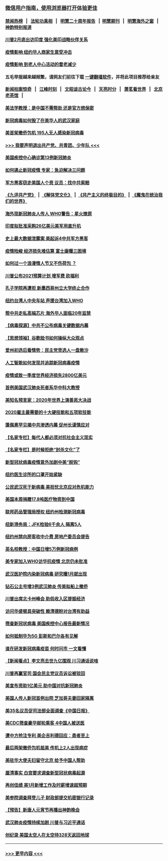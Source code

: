 ### [微信用户指南，使用浏览器打开体验更佳](https://github.com/gfw-breaker/banned-news1/blob/master/indexes/wechat-guide.md?t=0)
#### [禁闻热榜](热点新闻.md?t=0)  &nbsp;&nbsp;|&nbsp;&nbsp; [法轮功真相](https://github.com/gfw-breaker/truth/blob/master/README.md?t=0) &nbsp;&nbsp;|&nbsp;&nbsp; [明慧二十周年报告](https://github.com/gfw-breaker/mh-reports/blob/master/README.md?t=0) &nbsp;&nbsp;|&nbsp;&nbsp;[明慧期刊](https://github.com/gfw-breaker/mh-qikan) &nbsp;&nbsp;|&nbsp;&nbsp; [明慧海外之窗](https://github.com/gfw-breaker/mh-news/blob/master/README.md?t=0) &nbsp;&nbsp;|&nbsp;&nbsp; [神韵特别报道](https://github.com/gfw-breaker/mh-news/blob/master/shenyun.md?t=0)
#### [川普2月底出访印度 强化美印战略伙伴关系](../pages/nsc412/n11860557.md?t=02112022) 
#### [疫情影响  纽约华人商家生意受冲击](../pages/nsc412/n11860284.md?t=02112022) 
#### [疫情影响  到老人中心活动的耆老减少](../pages/nsc412/n11860199.md?t=02112022) 
#### 五毛举报越来越频繁，请网友们前往下载 [一键翻墙软件](https://github.com/gfw-breaker/ssr-accounts)，并将此项目推荐给亲友
#### [新闻拍案惊奇](https://github.com/gfw-breaker/banned-news1/blob/master/pages/link4.md) &nbsp;&nbsp;|&nbsp;&nbsp; [江峰时刻](https://github.com/gfw-breaker/banned-news1/blob/master/pages/link4.md) &nbsp;&nbsp;|&nbsp;&nbsp; [文昭谈古论今](https://github.com/gfw-breaker/banned-news1/blob/master/pages/link4.md) &nbsp;&nbsp;|&nbsp;&nbsp; [天亮时分](https://github.com/gfw-breaker/banned-news1/blob/master/pages/link4.md) &nbsp;&nbsp;|&nbsp;&nbsp; [萧茗看世界](https://github.com/gfw-breaker/banned-news1/blob/master/pages/link4.md) &nbsp;&nbsp;|&nbsp;&nbsp; [北京老茶馆](https://github.com/gfw-breaker/banned-news1/blob/master/pages/link4.md) &nbsp;&nbsp;|&nbsp;&nbsp; 
#### [美法学教授：是中国不需帮助 还是官方想保密](../pages/nsc412/n11859492.md?t=02112022) 
#### [新冠病毒如何毁了在美华人的武汉家庭](../pages/nsc412/n11859524.md?t=02112022) 
#### [美首架撤侨包机 195人无人感染新冠病毒](../pages/nsc412/n11859908.md?t=02112022) 
#### [>>> 我要声明退出共产党、共青团、少年队 <<<](https://github.com/begood0513/goodnews/blob/master/quit/letter.md) 
#### [美国疾控中心确诊第13例新冠肺炎](../pages/nsc412/n11859966.md?t=02112022) 
#### [如何遏止新冠疫情 专家：急迫解决三问题](../pages/nsc412/n11859685.md?t=02112022) 
#### [军方黑客窃走美国人个资 议员：找中共索赔](../pages/nsc412/n11859371.md?t=02112022) 
#### [《九评共产党》](https://github.com/begood0513/9ping.md/blob/master/README.md) &nbsp;|&nbsp; [《解体党文化》](../../../../jtdwh.md/blob/master/README.md)  &nbsp;|&nbsp; [《共产主义的终极目的》](../../../../gczydzjmd.md/blob/master/README.md) &nbsp;|&nbsp; [《魔鬼在统治我们的世界》](../../../../mgztzwmdsj.md/blob/master/README.md) 
#### [海外现新冠肺炎人传人 WHO警告：星火燎原](../pages/nsc412/n11859252.md?t=02112022) 
#### [印度拟批准采购26亿美元美军用直升机](../pages/nsc412/n11859143.md?t=02112022) 
#### [史上最大数据泄露案 美起诉4中共军方黑客](../pages/nsc412/n11859115.md?t=02112022) 
#### [疫情险峻 经济损失难估算 富士康曝三困境](../pages/nsc412/n11859120.md?t=02112022) 
#### [如何过一个浪漫情人节又不伤荷包 ？](../pages/nsc412/n11858969.md?t=02112022) 
#### [川普公布2021预算计划 增军费 砍福利](../pages/nsc412/n11859012.md?t=02112022) 
#### [孔子学院再遭拒 新墨西哥州立大学终止合作](../pages/nsc412/n11858661.md?t=02112022) 
#### [纽约台湾人中央车站  声援台湾加入WHO](../pages/nsc412/n11857757.md?t=02112022) 
#### [帮中共走私高端芯片 海外华人面临20年监禁](../pages/nsc412/n11855016.md?t=02112022) 
#### [【病毒探源】中共不公布病毒关键数据内幕](../pages/nsc412/n11856584.md?t=02112022) 
#### [【思想领袖】谷歌脸书如何操纵大众观点](../pages/nsc412/n11680874.md?t=02112022) 
#### [爱州初选后看情势：民主党竞选人一盘散沙](../pages/nsc412/n11856557.md?t=02112022) 
#### [人工智能如何发现并追踪新冠病毒疫情](../pages/nsc412/n11856398.md?t=02112022) 
#### [疫情或致一季度世界经济损失2800亿美元](../pages/nsc412/n11855639.md?t=02112022) 
#### [首例美国武汉肺炎死者系华中科大教授](../pages/nsc412/n11855500.md?t=02112022) 
#### [美知名预言家：2020年世界上演善恶大决战](../pages/nsc412/n11855418.md?t=02112022) 
#### [2020雇主最需要的十大硬技能和五项软技能](../pages/nsc412/n11850953.md?t=02112022) 
#### [蓬佩奥罕见揭中共渗透内幕 促州长谨慎应对](../pages/nsc412/n11854685.md?t=02112022) 
#### [【名家专栏】每代人都必须对抗社会主义现实](../pages/nsc412/n11831412.md?t=02112022) 
#### [【名家专栏】是时候拒绝“封杀文化”了](../pages/nsc412/n11814093.md?t=02112022) 
#### [新型冠状病毒疫情意外加剧中美“脱钩”](../pages/nsc412/n11854475.md?t=02112022) 
#### [纽约医生诊所的口罩开始紧缺](../pages/nsc412/n11853364.md?t=02112022) 
#### [公民武汉死于新病毒 美担忧北京应对危机能力](../pages/nsc412/n11854331.md?t=02112022) 
#### [美国本周捐赠17.8吨医疗物资到中国](../pages/nsc412/n11854269.md?t=02112022) 
#### [联邦药品管理局授权  纽约州检测新冠病毒](../pages/nsc412/n11853371.md?t=02112022) 
#### [纽新港务局：JFK检验6千余人  隔离5人](../pages/nsc412/n11853366.md?t=02112022) 
#### [纽约州禁向房客收中介费  房地产委员会提告](../pages/nsc412/n11853360.md?t=02112022) 
#### [英名校教授：中国日增5万例新冠病例](../pages/nsc412/n11854174.md?t=02112022) 
#### [美专家加入WHO访华抗疫情 北京仍未批准](../pages/nsc412/n11854043.md?t=02112022) 
#### [武汉医护院内染新冠病毒 研究曝1月就出现](../pages/nsc412/n11852928.md?t=02112022) 
#### [钻石公主号增3例武汉肺炎 传美拟船上撤侨](../pages/nsc412/n11853240.md?t=02112022) 
#### [川普出席北卡州峰会 助低收入区提振经济](../pages/nsc412/n11853232.md?t=02112022) 
#### [访问华盛顿具突破性 赖清德盼对台湾有助益](../pages/nsc412/n11853129.md?t=02112022) 
#### [筛查新冠状病毒 美国疾控中心报告最新情况](../pages/nsc412/n11853070.md?t=02112022) 
#### [如何抵制华为5G 彭斯和巴尔各有见解](../pages/nsc412/n11852535.md?t=02112022) 
#### [谁在研发新冠病毒疫苗 何时问市 一文看懂](../pages/nsc412/n11852840.md?t=02112022) 
#### [【新闻看点】李文亮去世九亿围观 川习通话说啥](../pages/nsc412/n11852360.md?t=02112022) 
#### [川普再赢官司 国会民主党议员诉讼被驳回](../pages/nsc412/n11852287.md?t=02112022) 
#### [美宣布资助1亿美元 助中国对抗新冠肺炎](../pages/nsc412/n11852531.md?t=02112022) 
#### [美国人传人新冠首例出院 芝加哥夫妻回家隔离](../pages/nsc412/n11852452.md?t=02112022) 
#### [美35名议员促司法部全面调查《中国日报》](../pages/nsc412/n11852435.md?t=02112022) 
#### [美CDC筛查豪华邮轮乘客 4中国人被送医](../pages/nsc412/n11852085.md?t=02112022) 
#### [遭中方抢注专利 美企吉利德回应：患者至上](../pages/nsc412/n11852037.md?t=02112022) 
#### [最后两架撤侨包机抵美 传机上2人出现病症](../pages/nsc412/n11852173.md?t=02112022) 
#### [美驻华大使夫妇留守北京 给予中国人帮助](../pages/nsc412/n11852165.md?t=02112022) 
#### [厘清事实 白宫要求调查新型冠状病毒起源](../pages/nsc412/n11852106.md?t=02112022) 
#### [再创佳绩 美1月新增工作及时薪增速超预期](../pages/nsc412/n11852174.md?t=02112022) 
#### [美参院调查拜登儿子 财政部提交机密银行记录](../pages/nsc412/n11851808.md?t=02112022) 
#### [【预告】新唐人元宵节再播出神韵晚会](../pages/nsc412/n11843192.md?t=02112022) 
#### [武汉肺炎疫情持续加剧 川普与习近平通话](../pages/nsc412/n11851613.md?t=02112022) 
#### [创纪录 美国太空人在太空待328天返回地球](../pages/nsc412/n11851266.md?t=02112022) 

----
#### [ >>> 更早内容 <<< ](../indexes/nsc412-earlier.md)
